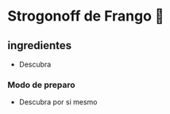 # Strogonoff de Frango :chicken:

## ingredientes

- Descubra

### Modo de preparo

- Descubra por si mesmo

